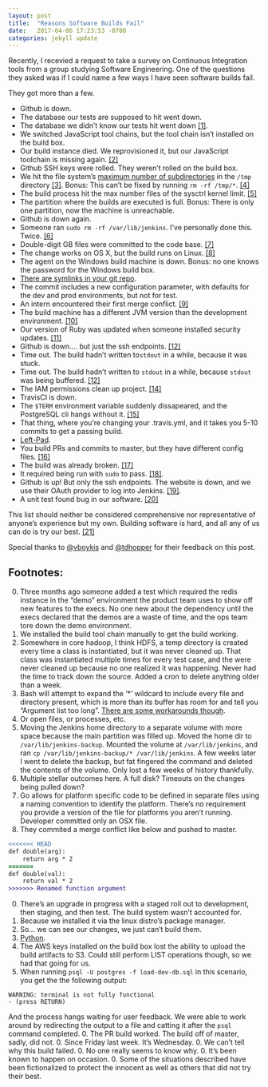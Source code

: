 ```yaml
---
layout: post
title:  "Reasons Software Builds Fail"
date:   2017-04-06 17:23:53 -0700
categories: jekyll update
---
```


Recently, I recevied a request to take a survey on Continuous Integration tools from a group studying Software Engineering. One of the questions they asked was if I could name a few ways I have seen software builds fail.

They got more than a few.

* Github is down.
* The database our tests are supposed to hit went down.
* The database we didn’t know our tests hit went down [[1]](#footnote-1).
* We switched JavaScript tool chains, but the tool chain isn’t installed on the build box.  
* Our build instance died. We reprovisioned it, but our JavaScript toolchain is missing again. [[2]](#footnote-2)
* Github SSH keys were rolled. They weren’t rolled on the build box.
* We hit the file system’s [maximum number of subdirectories](https://ext4.wiki.kernel.org/index.php/Ext4_Howto#Sub_directory_scalability) in the `/tmp` directory [[3]](#footnote-3). Bonus: This can’t be fixed by running `rm -rf /tmp/*`. [[4]](#footnote-4)
* The build process hit the max number files of the sysctrl kernel limit. [[5]](#footnote-5)
* The partition where the builds are executed is full. Bonus: There is only one partition, now the machine is unreachable. 
* Github is down again.
* Someone ran `sudo rm -rf /var/lib/jenkins`. I've personally done this. Twice. [[6]](#footnote-6)
* Double-digit GB files were committed to the code base. [[7]](#footnote-7)
* The change works on OS X, but the build runs on Linux. [[8]](#footnote-8)
* The agent on the Windows build machine is down. Bonus: no one knows the password for the Windows build box.
* [There are symlinks in your git repo](https://issues.jenkins-ci.org/browse/JENKINS-22376).
* The commit includes a new configuration parameter, with defaults for the dev and prod environments, but not for test.
* An intern encountered their first merge conflict. [[9]](#footnote-9)
* The build machine has a different JVM version than the development environment. [[10]](#footnote-10)
* Our version of Ruby was updated when someone installed security updates. [[11]](#footnote-11)
* Github is down.... but just the ssh endpoints.  [[12]](#footnote-12)
* Time out. The build hadn’t written to`stdout` in a while, because it was stuck.
* Time out. The build hadn’t written to `stdout` in a while, because `stdout` was being buffered. [[12]](#footnote-12)
* The IAM permissions clean up project. [[14]](#footnote-14)
* TravisCI is down.
* The `$TERM` environment variable suddenly dissapeared, and the PostgreSQL cli hangs without it. [[15]](#footnote-15)
* That thing, where you’re changing your .travis.yml, and it takes you 5-10 commits to get a passing build.
* [Left-Pad](https://www.theregister.co.uk/2016/03/23/npm_left_pad_chaos/).
* You build PRs and commits to master, but they have different config files. [[16]](#footnote-16)
* The build was already broken. [[17]](#footnote-17)
* It required being run with `sudo` to pass. [[18]](#footnote-18).
* Github is up!  But only the ssh endpoints.  The website is down, and we use their OAuth provider to log into Jenkins. [[19]](#footnote-19).
* A unit test found bug in our software. [[20]](#footnote-20)

This list should neither be considered comprehensive nor representative of anyone’s experience but my own. Building software is hard, and all any of us can do is try our best. [[21]](#footnote-21) 

Special thanks to [@vboykis](https://twitter.com/vboykis) and [@tdhopper](https://twitter.com/tdhopper) for their feedback on this post.


## Footnotes:
0. <a name="footnote-1"></a> Three months ago someone added a test which required the redis instance in the “demo” environment the product team uses to show off new features to the execs. No one new about the dependency until the execs declared that the demos are a waste of time, and the ops team tore down the demo environment.
0. <a name="footnote-2"></a> We installed the build tool chain  manually to get the build working.
0. <a name="footnote-3"></a>Somewhere in core hadoop, I think HDFS, a temp directory is created every time a class is instantiated, but it was never cleaned up. That class was instantiated multiple times for every test case, and the were never cleaned up because no one realized it was happening. Never had the time to track down the source. Added a cron to delete anything older than a week.
0. <a name="footnote-4"></a> Bash will attempt to expand the ‘*’ wildcard to include every file and directory present, which is more than its buffer has room for and tell you “Argument list too long”.  [There are some workarounds though](http://www.stevekamerman.com/2008/03/deleting-tons-of-files-in-linux-argument-list-too-long/).
0. <a name="footnote-5"></a> Or open files, or processes, etc. 
0. <a name="footnote-6"></a> Moving the Jenkins home directory to a separate volume with more space because the main partition was filled up. Moved the home dir to `/var/lib/jenkins-backup`. Mounted the volume at `/var/lib/jenkins`, and ran `cp /var/lib/jenkins-backup/* /var/lib/jenkins`. A few weeks later I went to delete the backup, but fat fingered the command and deleted the contents of the volume. Only lost a few weeks of history thankfully.
0. <a name="footnote-7"></a> Multiple stellar outcomes here. A full disk? Timeouts on the changes being pulled down?
0. <a name="footnote-8"></a> Go allows for platform specific code to be defined in separate files using a naming convention to identify the platform. There’s no requirement you provide a version of the file for platforms you aren’t running. Developer committed only an OSX file.
0. <a name="footnote-9"></a> They commited a merge conflict like below and pushed to master.
```diff
<<<<<<< HEAD
def double(arg):
    return arg * 2
=======
def double(val):
    return val * 2
>>>>>>> Renamed function argument
```
0. <a name="footnote-10"></a> There’s an upgrade in progress with a staged roll out to development, then staging, and then test. The build system wasn’t accounted for.
0. <a name="footnote-11"></a> Because we installed it via the linux distro’s package manager.
0. <a name="footnote-12"></a> So... we can see our changes, we just can’t build them.
0. <a name="footnote-13"></a> [Python](https://www.google.com/search?q=python+buffered+stdout).
0. <a name="footnote-14"></a> The AWS keys installed on the build box lost the ability to upload the build artifacts to S3. Could still perform LIST operations though, so we had that going for us.
0. <a name="footnote-15"></a> When running `psql -U postgres -f load-dev-db.sql` in this scenario, you get the the following output:
```shell
WARNING: terminal is not fully functional
- (press RETURN)
```
And the process hangs waiting for user feedback. We were able to work around by redirecting the output to a file and catting it after the `psql` command completed.
0. <a name="footnote-16"></a> The PR build worked. The build off of master, sadly, did not.
0. <a name="footnote-17"></a> Since Friday last week. It’s Wednesday.
0. <a name="footnote-18"></a> We can’t tell why this build failed.
0. <a name="footnote-19"></a> No one really seems to know why.
0. <a name="footnote-20"></a> It’s been known to happen on occasion.
0. <a name="footnote-21"></a> Some of the situations described have been fictionalized to protect the innocent as well as others that did not try their best.
